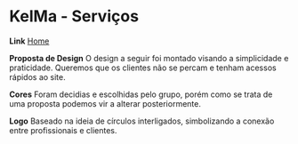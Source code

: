# KelMa - Serviços

**Link**
[Home](https://www.figma.com/design/ikDDiNSf3Ak1xtEcqebzmq/Untitled?node-id=0-1&t=Fua3d4EFYYriO27u-1)

**Proposta de Design**
O design a seguir foi montado visando a simplicidade e praticidade. Queremos que os clientes não se percam e tenham acessos rápidos ao site.

**Cores**
Foram decidias e escolhidas pelo grupo, porém como se trata de uma proposta podemos vir a alterar posteriormente.

**Logo**
Baseado na ideia de círculos interligados, simbolizando a conexão entre profissionais e clientes.
